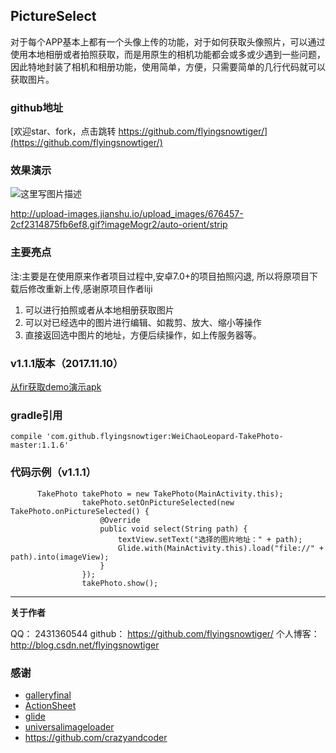 ## PictureSelect


对于每个APP基本上都有一个头像上传的功能，对于如何获取头像照片，可以通过使用本地相册或者拍照获取，而是用原生的相机功能都会或多或少遇到一些问题，因此特地封装了相机和相册功能，使用简单，方便，只需要简单的几行代码就可以获取图片。



### github地址
[欢迎star、fork，点击跳转 https://github.com/flyingsnowtiger/](https://github.com/flyingsnowtiger/)


### 效果演示


![这里写图片描述](http://img.blog.csdn.net/20161026151259070)

http://upload-images.jianshu.io/upload_images/676457-2cf2314875fb6ef8.gif?imageMogr2/auto-orient/strip

### 主要亮点
 注:主要是在使用原来作者项目过程中,安卓7.0+的项目拍照闪退, 所以将原项目下载后修改重新上传,感谢原项目作者liji
 1. 可以进行拍照或者从本地相册获取图片
 2. 可以对已经选中的图片进行编辑、如裁剪、放大、缩小等操作
 3. 直接返回选中图片的地址，方便后续操作，如上传服务器等。

### v1.1.1版本（2017.11.10）



[从fir获取demo演示apk](http://fir.im/fykm)

### gradle引用

```
compile 'com.github.flyingsnowtiger:WeiChaoLeopard-TakePhoto-master:1.1.6'
```


### 代码示例（v1.1.1）

```
	  TakePhoto takePhoto = new TakePhoto(MainActivity.this);
                takePhoto.setOnPictureSelected(new TakePhoto.onPictureSelected() {
                    @Override
                    public void select(String path) {
                        textView.setText("选择的图片地址：" + path);
                        Glide.with(MainActivity.this).load("file://" + path).into(imageView);
                    }
                });
                takePhoto.show();
```

 
 


----------


**关于作者**

QQ：        2431360544
github：   https://github.com/flyingsnowtiger/
个人博客：http://blog.csdn.net/flyingsnowtiger


### 感谢

 - [galleryfinal](https://github.com/pengjianbo/GalleryFinal)
 - [ActionSheet](https://github.com/baoyongzhang/android-ActionSheet)
 - [glide](https://github.com/bumptech/glide) 
 - [universalimageloader](https://github.com/nostra13/Android-Universal-Image-Loader)
 - https://github.com/crazyandcoder
